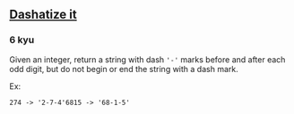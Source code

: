 <h2><a href=https://www.codewars.com/kata/58223370aef9fc03fd000071/train/javascript target="_blank">Dashatize it</a></h2><h3>6 kyu</h3><p>Given an integer, return a string with dash <code>'-'</code> marks before and after each odd digit, but do not begin or end the string with a dash mark.</p><p>Ex:</p><pre><code class="language-javascript"><span class="cm-number">274</span> <span class="cm-operator">-</span><span class="cm-operator">&gt;</span> <span class="cm-string">'2-7-4'</span><span class="cm-number">6815</span> <span class="cm-operator">-</span><span class="cm-operator">&gt;</span> <span class="cm-string">'68-1-5'</span></code></pre>